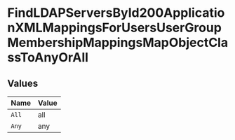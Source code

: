 # FindLDAPServersById200ApplicationXMLMappingsForUsersUserGroupMembershipMappingsMapObjectClassToAnyOrAll


## Values

| Name  | Value |
| ----- | ----- |
| `All` | all   |
| `Any` | any   |